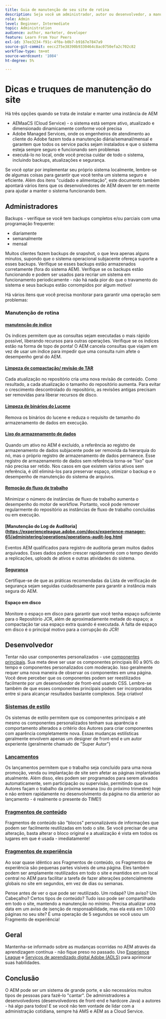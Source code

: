 ```yaml
---
title: Guia de manutenção de seu site de rotina
description: Seja você um administrador, autor ou desenvolvedor, a manutenção do site abrange todos os aspectos da instância do AEM Sites. Use este guia para garantir que sua estratégia esteja configurada para ser bem-sucedida.
role: Admin
level: Beginner, Intermediate
topic: Administration
audience: author, marketer, developer
feature: Learn From Your Peers
exl-id: 37ee3234-f91c-4f0a-b0b7-b9167e7847a9
source-git-commit: eecc275e38390b9330464c8ac0750efa2c702c82
workflow-type: tm+mt
source-wordcount: '1084'
ht-degree: 5%

---
```


# Dicas e truques de manutenção do site

Há três opções quando se trata de instalar e manter uma instância de AEM

* AEMaaCS (Cloud Service) - o sistema está sempre ativo, atualizado e dimensionado dinamicamente conforme você precisa
* Adobe Managed Services, onde os engenheiros de atendimento ao cliente do Adobe fazem toda a manutenção diária/semanal/mensal e garantem que todos os service packs sejam instalados e que o sistema esteja sempre seguro e funcionando sem problemas
* executá-lo no local, onde você precisa cuidar de todo o sistema, incluindo backups, atualizações e segurança.

Se você optar por implementar seu próprio sistema localmente, lembre-se de algumas coisas para garantir que você tenha um sistema seguro e eficiente. Além dos itens &quot;cuidado e alimentação&quot;, este documento também apontará vários itens que os desenvolvedores de AEM devem ter em mente para ajudar a manter o sistema funcionando bem.

## Administradores

Backups - verifique se você tem backups completos e/ou parciais com uma programação frequente:

* diariamente
* semanalmente
* mensal

Muitos clientes fazem backups de snapshot, o que leva apenas alguns minutos, supondo que o sistema operacional subjacente ofereça suporte a esses backups. Verifique se esses backups estão armazenados corretamente (fora do sistema AEM). Verifique se os backups estão funcionando e podem ser usados para recriar um sistema em funcionamento periodicamente - não há nada pior do que o travamento do sistema e seus backups estão corrompidos por algum motivo!

Há vários itens que você precisa monitorar para garantir uma operação sem problemas:

### Manutenção de rotina

#### [manutenção de índice](https://experienceleague.adobe.com/docs/experience-manager-65/deploying/practices/best-practices-for-queries-and-indexing.html?lang=pt-BR)

Os índices permitem que as consultas sejam executadas o mais rápido possível, liberando recursos para outras operações. Verifique se os índices estão na forma de topo de ponta! O AEM cancela consultas que viajam em vez de usar um índice para impedir que uma consulta ruim afete o desempenho geral do AEM.

#### [Limpeza de compactação/ revisão de TAR](https://experienceleague.adobe.com/docs/experience-manager-65/deploying/deploying/revision-cleanup.html?lang=en)

Cada atualização no repositório cria uma nova revisão de conteúdo. Como resultado, a cada atualização o tamanho do repositório aumenta. Para evitar o crescimento descontrolado do repositório, as revisões antigas precisam ser removidas para liberar recursos de disco.

#### [Limpeza de binários do Lucene](https://experienceleague.adobe.com/docs/experience-manager-65/administering/operations/operations-dashboard.html#automated-maintenance-tasks)

Remova os binários do lucene e reduza o requisito de tamanho do armazenamento de dados em execução.

#### [Lixo do armazenamento de dados](https://experienceleague.adobe.com/docs/experience-manager-65/administering/operations/data-store-garbage-collection.html)

Quando um ativo no AEM é excluído, a referência ao registro de armazenamento de dados subjacente pode ser removida da hierarquia do nó, mas o próprio registro de armazenamento de dados permanece. Esse registro de armazenamento de dados sem referência torna-se &quot;lixo&quot; que não precisa ser retido. Nos casos em que existem vários ativos sem referência, é útil eliminá-los para preservar espaço, otimizar o backup e o desempenho de manutenção do sistema de arquivos.

#### [Remoção do fluxo de trabalho](https://experienceleague.adobe.com/docs/experience-manager-65/administering/operations/workflows-administering.html?lang=pt-BR)

Minimizar o número de instâncias de fluxo de trabalho aumenta o desempenho do motor de workflow. Portanto, você pode remover regularmente do repositório as instâncias de fluxo de trabalho concluídas ou em execução.

#### [Manutenção do Log de Auditoria](https://experienceleague.adobe.com/docs/experience-manager-65/administering/operations/operations-audit-log.html

Eventos AEM qualificados para registro de auditoria geram muitos dados arquivados. Esses dados podem crescer rapidamente com o tempo devido a replicações, uploads de ativos e outras atividades do sistema.

#### [Segurança](https://experienceleague.adobe.com/docs/experience-manager-65/administering/security/security-checklist.html?lang=pt-BR)

Certifique-se de que as práticas recomendadas da Lista de verificação de segurança sejam seguidas cuidadosamente para garantir a instância mais segura do AEM.

#### Espaço em disco

Monitore o espaço em disco para garantir que você tenha espaço suficiente para o Repositório JCR, além de aproximadamente metade do espaço; a compactação tar usa espaço extra quando é executada. A falta de espaço em disco é o principal motivo para a corrupção do JCR!

## Desenvolvedor

Tentar não usar componentes personalizados - use [componentes principais](https://www.aemcomponents.dev/). Sua meta deve ser usar os componentes principais 80 a 90% do tempo e componentes personalizados com moderação. Isso geralmente requer uma nova maneira de observar os componentes em uma página. Você deve perceber que os componentes podem ser reestilizados facilmente por um desenvolvedor de front-end usando CSS. Lembre-se também de que esses componentes principais podem ser incorporados entre si para alcançar resultados bastante complexos. Seja criativo!

### [Sistemas de estilo](https://experienceleague.adobe.com/docs/experience-manager-65/authoring/siteandpage/style-system.html?lang=en)

Os sistemas de estilo permitem que os componentes principais e até mesmo os componentes personalizados tenham sua aparência e comportamento alterados a critério dos Autores para criar componentes com aparência completamente nova. Essas mudanças estilísticas geralmente envolvem apenas um designer de front-end e um autor experiente (geralmente chamado de &quot;Super Autor&quot;)

### [Lançamentos](https://experienceleague.adobe.com/docs/experience-manager-cloud-service/content/sites/authoring/launches/overview.html?lang=en)

Os lançamentos permitem que o trabalho seja concluído para uma nova promoção, venda ou implantação de site sem afetar as páginas implantadas atualmente. Além disso, eles podem ser programados para serem ativados automaticamente, sem participação ou supervisão, permitindo que os Autores façam o trabalho da próxima semana (ou do próximo trimestre) hoje e não entrem rapidamente no desenvolvimento da página no dia anterior ao lançamento - é realmente o presente do TIME!)

### [Fragmentos de conteúdo](https://experienceleague.adobe.com/docs/experience-manager-65/assets/fragments/content-fragments.html)

Fragmentos de conteúdo são &quot;blocos&quot; personalizáveis de informações que podem ser facilmente reutilizadas em todo o site. Se você precisar de uma alteração, basta alterar o bloco original e a atualização é vista em todos os lugares em que é usada - imediatamente!

### [Fragmentos de experiência](https://experienceleague.adobe.com/docs/experience-manager-learn/sites/experience-fragments/experience-fragments-feature-video-use.html?lang=en)

Ao soar quase idêntico aos Fragmentos de conteúdo, os Fragmentos de experiência são pequenas partes visíveis de uma página. Eles também podem ser amplamente reutilizados em todo o site e mantidos em um local central no AEM para facilitar a tarefa de fazer alterações potencialmente globais no site em segundos, em vez de dias ou semanas.

Pense antes de ver o que pode ser reutilizado. Um rodapé? Um aviso? Um Cabeçalho? Certos tipos de conteúdo? Tudo isso pode ser compartilhado em todo o site, mantendo a manutenção no mínimo. Precisa atualizar uma data em um aviso de isenção de responsabilidade, mas ela está em 1.000 páginas no seu site? É uma operação de 5 segundos se você usou um Fragmento de experiência!

## Geral

Mantenha-se informado sobre as mudanças ocorridas no AEM através da aprendizagem contínua - não fique preso no passado. Uso [Experience League](https://experienceleague.adobe.com/docs/experience-manager-learn/sites/overview.html?lang=en) e [Serviços de aprendizado digital Adobe (ADLS)](https://learning.adobe.com/) para aprimorar suas habilidades.

## Conclusão

O AEM pode ser um sistema de grande porte, e são necessários muitos tipos de pessoas para fazê-lo &quot;cantar&quot;. De administradores a desenvolvedores (desenvolvedores de front-end e hardcore Java) a autores - há algo para todos! E se você não tem vontade de lidar com a administração cotidiana, sempre há AMS e AEM as a Cloud Service.
